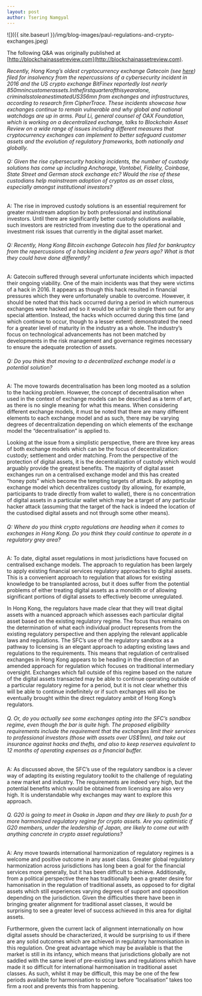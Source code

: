 ```yaml
---
layout: post
author: Tsering Namgyal
---
```

![]({{ site.baseurl }}/img/blog-images/paul-regulations-and-crypto-exchanges.jpeg)

The following Q&A was originally published at [http://blockchainassetreview.com](http://blockchainassetreview.com).

_Recently, Hong Kong’s oldest cryptocurrency exchange Gatecoin (see [here](http://blockchainassetreview.com/investors-in-doldrums-as-hks-oldest-bitcoin-exchange-shuts-down/)) filed for insolvency from the repercussions of a cybersecurity incident in 2016 and the US crypto exchange BitFinex reportedly lost nearly $850mn in customer assets.In the first quarter of this year alone, criminals stole an estimated US$356mn from exchanges and infrastructures, according to research firm CipherTrace. These incidents showcase how exchanges continue to remain vulnerable and why global and national watchdogs are up in arms. Paul Li, general counsel of OAX Foundation, which is working on a decentralized exchange, talks to Blockchain Asset Review on a wide range of issues including different measures that cryptocurrency exchanges can implement to better safeguard customer assets and the evolution of regulatory frameworks, both nationally and globally._

###### Q: Given the rise cybersecurity hacking incidents, the number of custody solutions has come up including Anchorage, Vontobel, Fidelity, Coinbase, State Street and German stock exchange etc? Would the rise of these custodians help mainstream adoption of cryptos as an asset class, especially amongst institutional investors?

A: The rise in improved custody solutions is an essential requirement for greater mainstream adoption by both professional and institutional investors. Until there are significantly better custody solutions available, such investors are restricted from investing due to the operational and investment risk issues that currently in the digital asset market.

###### Q: Recently, Hong Kong Bitcoin exchange Gatecoin has filed for bankruptcy from the repercussions of a hacking incident a few years ago? What is that they could have done differently?

A: Gatecoin suffered through several unfortunate incidents which impacted their ongoing viability. One of the main incidents was that they were victims of a hack in 2016. It appears as though this hack resulted in financial pressures which they were unfortunately unable to overcome. However, it should be noted that this hack occurred during a period in which numerous exchanges were hacked and so it would be unfair to single them out for any special attention. Instead, the hacks which occurred during this time (and which continue to occur, though to a lesser extent) demonstrated the need for a greater level of maturity in the industry as a whole. The industry’s focus on technological advancements has not been matched by developments in the risk management and governance regimes necessary to ensure the adequate protection of assets.

###### Q: Do you think that moving to a decentralized exchange model is a potential solution?

A: The move towards decentralisation has been long mooted as a solution to the hacking problem. However, the concept of decentralisation when used in the context of exchange models can be described as a term of art, as there is no single meaning for what this means. When considering different exchange models, it must be noted that there are many different elements to each exchange model and as such, there may be varying degrees of decentralization depending on which elements of the exchange model the “decentralisation” is applied to.

Looking at the issue from a simplistic perspective, there are three key areas of both exchange models which can be the focus of decentralization: custody; settlement and order matching. From the perspective of the protection of digital assets, it is the decentralization of custody which would arguably provide the greatest benefits. The majority of digital asset exchanges run on a centralised exchange model and this has created “honey pots” which become the tempting targets of attack. By adopting an exchange model which decentralizes custody (by allowing, for example, participants to trade directly from wallet to wallet), there is no concentration of digital assets in a particular wallet which may be a target of any particular hacker attack (assuming that the target of the hack is indeed the location of the custodised digital assets and not through some other means).

###### Q: Where do you think crypto regulations are heading when it comes to exchanges in Hong Kong. Do you think they could continue to operate in a regulatory grey area?

A: To date, digital asset regulations in most jurisdictions have focused on centralised exchange models. The approach to regulation has been largely to apply existing financial services regulatory approaches to digital assets. This is a convenient approach to regulation that allows for existing knowledge to be transplanted across, but it does suffer from the potential problems of either treating digital assets as a monolith or of allowing significant portions of digital assets to effectively become unregulated.

In Hong Kong, the regulators have made clear that they will treat digital assets with a nuanced approach which assesses each particular digital asset based on the existing regulatory regime. The focus thus remains on the determination of what each individual product represents from the existing regulatory perspective and then applying the relevant applicable laws and regulations. The SFC’s use of the regulatory sandbox as a pathway to licensing is an elegant approach to adapting existing laws and regulations to the requirements. This means that regulation of centralised exchanges in Hong Kong appears to be heading in the direction of an amended approach for regulation which focuses on traditional intermediary oversight. Exchanges which fall outside of this regime based on the nature of the digital assets transacted may be able to continue operating outside of a particular regulatory regime for a period, but it is not clear whether this will be able to continue indefinitely or if such exchanges will also be eventually brought within the direct regulatory ambit of Hong Kong’s regulators.

###### Q. Or, do you actually see some exchanges opting into the SFC’s sandbox regime, even though the bar is quite high. The proposed eligibility requirements include the requirement that the exchanges limit their services to professional investors (those with assets over US$1mn), and take out insurance against hacks and thefts, and also to keep reserves equivalent to 12 months of operating expenses as a financial buffer.

A: As discussed above, the SFC’s use of the regulatory sandbox is a clever way of adapting its existing regulatory toolkit to the challenge of regulating a new market and industry. The requirements are indeed very high, but the potential benefits which would be obtained from licensing are also very high. It is understandable why exchanges may want to explore this approach.

###### Q. G20 is going to meet in Osaka in Japan and they are likely to push for a more harmonized regulatory regime for crypto assets. Are you optimistic if G20 members, under the leadership of Japan, are likely to come out with anything concrete in crypto asset regulations?

A: Any move towards international harmonization of regulatory regimes is a welcome and positive outcome in any asset class. Greater global regulatory harmonization across jurisdictions has long been a goal for the financial services more generally, but it has been difficult to achieve. Additionally, from a political perspective there has traditionally been a greater desire for hamonisation in the regulation of traditional assets, as opposed to for digital assets which still experiences varying degrees of support and opposition depending on the jurisdiction. Given the difficulties there have been in bringing greater alignment for traditional asset classes, it would be surprising to see a greater level of success achieved in this area for digital assets.

Furthermore, given the current lack of alignment internationally on how digital assets should be characterized, it would be surprising to us if there are any solid outcomes which are achieved in regulatory harmonisation in this regulation. One great advantage which may be available is that the market is still in its infancy, which means that jurisdictions globally are not saddled with the same level of pre-existing laws and regulations which have made it so difficult for international harmonisation in traditional asset classes. As such, whilst it may be difficult, this may be one of the few periods available for harmonisation to occur before “localisation” takes too firm a root and prevents this from happening.
